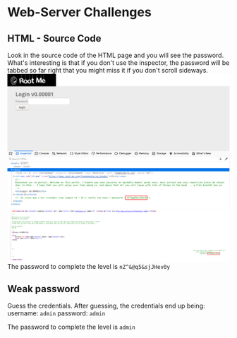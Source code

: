 # Web-Server Challenges

## HTML - Source Code

Look in the source code of the HTML page and you will see the password. What's interesting is that if you don't use the inspector, the password will be tabbed so far right that you might miss it if you don't scroll sideways.
<br>
<img src="images/ch1-1.png">
<br>
<img src="images/ch1-2.png">
<br>
The password to complete the level is `nZ^&@q5&sjJHev0y`


## Weak password

Guess the credentials. After guessing, the credentials end up being:
username: `admin`
password: `admin`

The password to complete the level is `admin`
